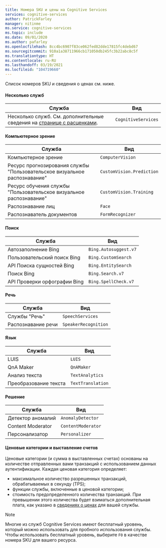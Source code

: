 ```yaml
---
title: Номера SKU и цены на Cognitive Services
services: cognitive-services
author: PatrickFarley
manager: nitinme
ms.service: cognitive-services
ms.topic: include
ms.date: 09/01/2020
ms.author: pafarley
ms.openlocfilehash: 8cc4bc6907f83ce062fed82dde17815fc4debd67
ms.sourcegitcommit: 910a1a38711966cb171050db245fc3b22abc8c5f
ms.translationtype: HT
ms.contentlocale: ru-RU
ms.lasthandoff: 03/19/2021
ms.locfileid: "104719660"
---
```

Список номеров SKU и сведения о ценах см. ниже. 

#### <a name="multi-service"></a>Несколько служб

| Служба                    | Вид                      |
|----------------------------|---------------------------|
| Несколько служб. См. дополнительные сведения на [странице с расценками](https://azure.microsoft.com/pricing/details/cognitive-services/).            | `CognitiveServices`     |


#### <a name="vision"></a>Компьютерное зрение

| Служба                    | Вид                      |
|----------------------------|---------------------------|
| Компьютерное зрение            | `ComputerVision`          |
| Ресурс прогнозирования службы "Пользовательское визуальное распознавание" | `CustomVision.Prediction` |
| Ресурс обучения службы "Пользовательское визуальное распознавание"   | `CustomVision.Training`   |
| Распознавание лиц                       | `Face`                    |
| Распознаватель документов            | `FormRecognizer`          |

#### <a name="search"></a>Поиск

| Служба            | Вид                  |
|--------------------|-----------------------|
| Автозаполнение Bing   | `Bing.Autosuggest.v7` |
| Пользовательский поиск Bing | `Bing.CustomSearch`   |
| API Поиска сущностей Bing | `Bing.EntitySearch`   |
| Поиск Bing        | `Bing.Search.v7`      |
| API Проверки орфографии Bing   | `Bing.SpellCheck.v7`  |

#### <a name="speech"></a>Речь

| Служба            | Вид                 |
|--------------------|----------------------|
| Службы "Речь"    | `SpeechServices`     |
| Распознавание речи | `SpeakerRecognition` |

#### <a name="language"></a>Язык

| Служба            | Вид                |
|--------------------|---------------------|
| LUIS               | `LUIS`              |
| QnA Maker          | `QnAMaker`          |
| Анализ текста     | `TextAnalytics`     |
| Преобразование текста   | `TextTranslation`   |

#### <a name="decision"></a>Решение

| Служба           | Вид               |
|-------------------|--------------------|
| Детектор аномалий  | `AnomalyDetector`  |
| Content Moderator | `ContentModerator` |
| Персонализатор      | `Personalizer`     |


#### <a name="pricing-tiers-and-billing"></a>Ценовые категории и выставление счетов

Ценовые категории (и сумма в выставленных счетах) основаны на количестве отправленных вами транзакций с использованием данных аутентификации. Каждая ценовая категория определяет:
* максимальное количество разрешенных транзакций, обрабатываемых в секунду (TPS);
* функции службы, включенные в ценовой категории;
* стоимость предопределенного количества транзакций. При превышении этого количества будет взиматься дополнительная плата, как указано в [сведениях о ценах](https://azure.microsoft.com/pricing/details/cognitive-services/custom-vision-service/) для вашей службы.

> [!NOTE]
> Многие из служб Cognitive Services имеют бесплатный уровень, который можно использовать для пробного использования службы. Чтобы использовать бесплатный уровень, выберите `F0` в качестве номера SKU для вашего ресурса.